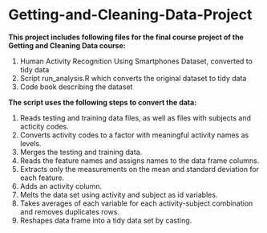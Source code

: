 # Getting-and-Cleaning-Data-Project

**This project includes following files for the final course project of the Getting and Cleaning Data course:**

1. Human Activity Recognition Using Smartphones Dataset, converted to tidy data
2. Script run_analysis.R which converts the original dataset to tidy data
3. Code book describing the dataset

**The script uses the following steps to convert the data:**

1. Reads testing and training data files, as well as files with subjects and acticity codes.
2. Converts activity codes to a factor with meaningful activity names as levels.
3. Merges the testing and training data.
4. Reads the feature names and assigns names to the data frame columns.
5. Extracts only the measurements on the mean and standard deviation for each feature.
6. Adds an activity column.
7. Melts the data set using activity and subject as id variables.
8. Takes averages of each variable for each activity-subject combination and removes duplicates rows.
9. Reshapes data frame into a tidy data set by casting.
